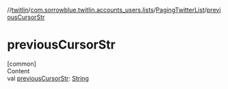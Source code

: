 //[twitlin](../../index.md)/[com.sorrowblue.twitlin.accounts_users.lists](../index.md)/[PagingTwitterList](index.md)/[previousCursorStr](previous-cursor-str.md)



# previousCursorStr  
[common]  
Content  
val [previousCursorStr](previous-cursor-str.md): [String](https://kotlinlang.org/api/latest/jvm/stdlib/kotlin/-string/index.html)  



